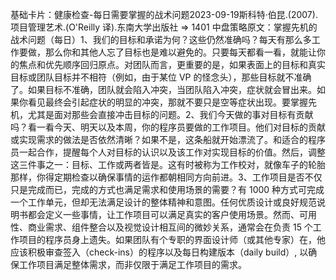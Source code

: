 

基础卡片：健康检查-每日需要掌握的战术问题2023-09-19斯科特·伯昆.(2007).项目管理艺术.(O'Reilly 译).东南大学出版社 => 1401 中盘策略原文：掌握先机的战术问题（每日）1、我们的目标和承诺为何？这些仍然准确吗？每天有那么多工作要做，那么你和其他人忘了目标也是难以避免的。只要每天都看一看，就能让你的焦点和优先顺序回归原点。对团队而言，更重要的是，如果表面上的目标和真实目标或团队目标并不相符（例如，由于某位 VP 的怪念头），那些目标就不准确了。如果目标不准确，团队就会陷入冲突，当团队陷入冲突，症状就会冒出来。如果你看见最终会引起症状的明显的冲突，那就不要只是空等症状出现。要掌握先机，尤其是面对那些会直接冲击目标的问题。2、我们今天做的事对目标有贡献吗？看一看今天、明天以及本周，你的程序员要做的工作项目。他们对目标的贡献或实现需求的做法是否依然清晰？如果不是，这条船就开始漂流了。和适合的程序员一起合作，提醒每个人对目标的认识以及该工作对实现目标的价值。然后，调整这三件事之一：目标、工作或两者皆是。这有时被称为工作校对，就像车子的轮胎那样，你得定期检查以确保事情的运作都朝相同方向前进。3、工作项目是否不仅只是完成而已，完成的方式也满足需求和使用场景的需要？有 1000 种方式可完成一个工作单元，但却无法满足设计的整体精神和意图。任何优质设计或良好规范说明书都会定义一些事情，让工作项目可以满足真实的客户使用场景。然而、可用性、商业需求、组件整合以及视觉设计相互间的微妙关系，通常会在负责 15 个工作项目的程序员身上遗失。如果团队有个专职的界面设计师（或其他专家）在，他应该积极审查签入（check-ins）的程序以及每日构建版本（daily build）, 以确保工作项目满足整体需求，而非仅限于满足工作项目的需求。